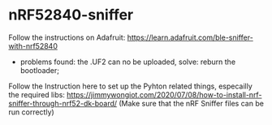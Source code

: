 # nRF52840-sniffer

Follow the instructions on Adafruit: https://learn.adafruit.com/ble-sniffer-with-nrf52840
- problems found: the .UF2 can no be uploaded, solve: reburn the bootloader;

Follow the Instruction here to set up the Pyhton related things, especailly the required libs:
https://jimmywongiot.com/2020/07/08/how-to-install-nrf-sniffer-through-nrf52-dk-board/ (Make sure that the nRF Sniffer files can be run correctly)
